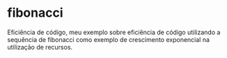# fibonacci
Eficiência de código, meu exemplo sobre eficiência de código utilizando a sequência de fibonacci como exemplo de crescimento exponencial na utilização de recursos.
